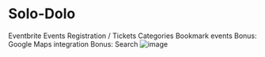 # Solo-Dolo

Eventbrite
Events
Registration / Tickets
Categories
Bookmark events
Bonus: Google Maps integration
Bonus: Search
![image](https://user-images.githubusercontent.com/73672338/119739903-f6127d00-be50-11eb-8412-c39ee0fdc7da.png)
